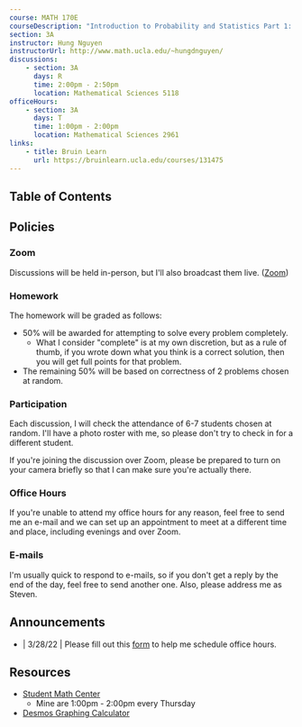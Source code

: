 ```yaml
---
course: MATH 170E
courseDescription: "Introduction to Probability and Statistics Part 1: Probability"
section: 3A
instructor: Hung Nguyen
instructorUrl: http://www.math.ucla.edu/~hungdnguyen/
discussions:
    - section: 3A
      days: R
      time: 2:00pm - 2:50pm
      location: Mathematical Sciences 5118
officeHours:
    - section: 3A
      days: T
      time: 1:00pm - 2:00pm
      location: Mathematical Sciences 2961
links:
    - title: Bruin Learn
      url: https://bruinlearn.ucla.edu/courses/131475
---
```


## Table of Contents

## Policies

### Zoom

Discussions will be held in-person, but I'll also broadcast them live. ([Zoom](https://ucla.zoom.us/j/96801067704))

### Homework

The homework will be graded as follows:

-   50% will be awarded for attempting to solve every problem completely.
    -   What I consider "complete" is at my own discretion, but as a rule of thumb, if you wrote down what you think is a correct solution, then you will get full points for that problem.
-   The remaining 50% will be based on correctness of 2 problems chosen at random.

### Participation

Each discussion, I will check the attendance of 6-7 students chosen at random. I'll have a photo roster with me, so please don't try to check in for a different student.

If you're joining the discussion over Zoom, please be prepared to turn on your camera briefly so that I can make sure you're actually there.

### Office Hours

If you're unable to attend my office hours for any reason, feel free to send me an e-mail and we can set up an appointment to meet at a different time and place, including evenings and over Zoom.

### E-mails

I'm usually quick to respond to e-mails, so if you don't get a reply by the end of the day, feel free to send another one. Also, please address me as Steven.

## Announcements

-   | 3/28/22 | Please fill out this [form](https://forms.gle/HkmHm2KuE5LrWzgs9) to help me schedule office hours.

## Resources

-   [Student Math Center](https://ww3.math.ucla.edu/my-calendar/)
    -   Mine are 1:00pm - 2:00pm every Thursday
-   [Desmos Graphing Calculator](https://www.desmos.com/calculator)

<!-- ## Notes -->
